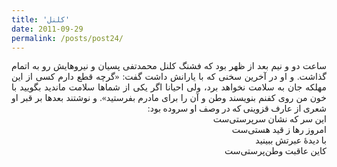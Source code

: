 ```yaml
---
title: 'کلنل'
date: 2011-09-29
permalink: /posts/post24/
---
```

<div align="justify" dir="rtl" style="font-family:vazir;">

ساعت دو و نیم بعد از ظهر بود که فشنگ کلنل محمدتفی‌ پسیان و نیروهایش رو به اتمام گذاشت. و او در آخرین سخنی که با یارانش داشت گفت: «گرچه قطع دارم کسی از این مهلکه جان به سلامت نخواهد برد، ولی احیانا اگر یکی از شماها سلامت ماندید بگویید با خون من روی کفنم بنویسند وطن و آن را برای مادرم بفرستید». و نوشتند بعدها بر قبر او شعری از عارف قزوینی که در وصف او سروده بود:<br>
این سر که نشان سرپرستی‌ست<br>
امروز رها ز قید هستی‌ست<br>
با دیدهٔ عبرتش ببینید<br>
کاین عاقبت وطن‌پرستی‌ست<br>


</div>
